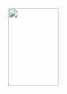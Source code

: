 
<style>@keyframes slidy {
0% { left: 0%; }
20% { left: 0%; }
25% { left: -100%; }
45% { left: -100%; }
50% { left: -200%; }
70% { left: -200%; }
75% { left: -300%; }
95% { left: -300%; }
100% { left: -400%; }
}

body { margin: 0; } 
div#slider { overflow: hidden; }
div#slider figure img { width: 20%; float: left; }
div#slider figure { 
  position: relative;
  width: 500%;
  margin: 0;
  left: 0;
  text-align: left;
  font-size: 0;
  animation: 30s slidy infinite; 
}

</style>


<base href="https://s3-us-west-2.amazonaws.com/s.cdpn.io/4273/">
<div id="slider">
<figure>
<img src="austin-fireworks.jpg" alt>
<img src="taj-mahal_copy.jpg" alt>
<img src="ibiza.jpg" alt>
<img src="ankor-wat.jpg" alt>
<img src="austin-fireworks.jpg" alt>
</figure>
</div>
